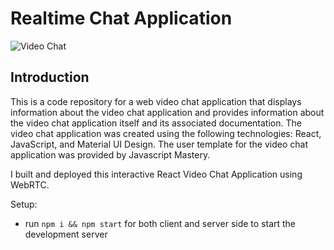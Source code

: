 # Realtime Chat Application

![Video Chat](https://i.ibb.co/7WZRLD1/122.jpg)

## Introduction
This is a code repository for a web video chat application that displays information about the video chat application and provides information about the video chat application itself and its associated documentation. The video chat application was created using the following technologies: React, JavaScript, and Material UI Design. The user template for the video chat application was provided by Javascript Mastery.

I built and deployed this interactive React Video Chat Application using WebRTC.

Setup:
- run ```npm i && npm start``` for both client and server side to start the development server
